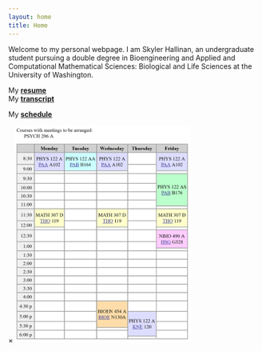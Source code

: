 ```yaml
---
layout: home
title: Home
---
```

<link rel="stylesheet" type="text/css" href="//fonts.googleapis.com/css?family=Open+Sans" />

Welcome to my personal webpage. I am Skyler Hallinan, an undergraduate student pursuing a double degree in Bioengineering and Applied and Computational Mathematical Sciences: Biological and Life Sciences at the University of Washington.

<p> My <a href="/assets/official/Hallinan_Skyler_Resume.pdf" target = "_blank"><b>resume</b></a> <br>
My <a href="/assets/official/UWUnofficialTranscript.pdf" target = "_blank"><b>transcript</b></a> <br>

<!-- Trigger/Open The Modal -->
My <a href="#" id="clickText" ><b>schedule</b></a> </p>

<!-- The Modal -->
<div id="myModal" class="modal">

  <!-- Modal content -->
  <div class="modal-content">
    <span class="close">&times;</span>
    <img src="/assets/official/autumnschedule.png" alt="Autumn schedule" style="width:70%">
  </div>

</div>

<script>
// Get the modal
var modal = document.getElementById('myModal');

// Get the button that opens the modal
var btn = document.getElementById("clickText");

// Get the <span> element that closes the modal
var span = document.getElementsByClassName("close")[0];

// When the user clicks the button, open the modal 
btn.onclick = function() {
    modal.style.display = "block";
}

// When the user clicks on <span> (x), close the modal
span.onclick = function() {
    modal.style.display = "none";
}

// When the user clicks anywhere outside of the modal, close it
window.onclick = function(event) {
    if (event.target == modal) {
        modal.style.display = "none";
    }
}
</script>